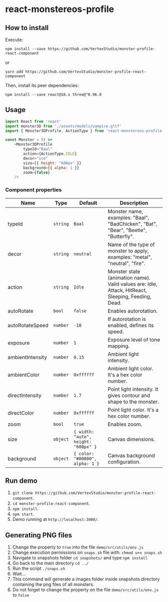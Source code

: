 # react-monstereos-profile

## How to install
Execute:
```
npm install --save https://github.com/VertexStudio/monster-profile-react-component
```
or
```
yarn add https://github.com/VertexStudio/monster-profile-react-component
```

Then, install its peer dependencies:
```
npm install --save react@16.x three@^0.96.0
```

## Usage

```javascript
import React from 'react'
import monster3D from './assets/models/vampire.gltf'
import { Monster3DProfile, ActionType } from 'react-monstereos-profile'

const Monster = () =>
    <Monster3DProfile
        typeId="Baal"        
        action={ActionType.IDLE}
        decor="ice"
        size={{ height: "600px" }}
        background={{ alpha: 1 }}
        zoom={false}
    />
```

### Component properties
| Name             | Type     | Default                              | Description                                                                                        |
| ---------------- | -------- | ------------------------------------ | -------------------------------------------------------------------------------------------------- |
| typeId           | `string` | `Baal`                               | Monster name, examples: "Baal", "BadChicken", "Bat", "Bear", "Beetle", "Butterfly".                |
| decor            | `string` | `neutral`                            | Name of the type of monster to apply, examples: "metal", "neutral", "fire".                        |   
| action           | `string` | `Idle`                               | Monster state (animation name). Valid values are: Idle, Attack, HitReact, Sleeping, Feeding, Dead. |
| autoRotate       | `bool`   | `false`                              | Enables autorotation.                                                                              |
| autoRotateSpeed  | `number` | `-10`                                | If autorotation is enabled, defines its speed.                                                     |
| exposure         | `number` | `1`                                  | Exposure level of tone mapping.                                                                    |
| ambientIntensity | `number` | `0.15`                               | Ambient light intensity.                                                                           |
| ambientColor     | `number` | `0xffffff`                           | Ambient light color. It's a hex color number.                                                      |
| directIntensity  | `number` | `1.7`                                | Point light intensity. It gives contour and shape to the monster.                                  |
| directColor      | `number` | `0xffffff`                           | Point light color. It's a hex color number.                                                        |
| zoom             | `bool`   | `true`                               | Enables zoom.                                                                                      |
| size             | `object` | `{ width: "auto", height: "600px" }` | Canvas dimensions.                                                                                 |
| background       | `object` | `{ color: "#00000", alpha: 1 }`      | Canvas background configuration.                                                                   |


## Run demo

1. `git clone https://github.com/VertexStudio/monster-profile-react-component`.
2. `cd monster-profile-react-component`.
3. `npm install`.
4. `npm start`.
5. Demo running at `http://localhost:3000/`. 

## Generating PNG files

1) Change the property to `true` into the file `demo/src/utils/env.js`
2) Change execution permissions on `snaps.sh` file with: `chmod u+x snaps.sh`
3) Navigate to snapshots folder `cd snapshots/` and type `npm install`
4) Go back to the main directory `cd ../`
5) Run the script `./snaps.sh`
6) Wait...
7) This command will generate a images folder inside snapshots directory containing the png files of all monsters.
8) Do not forget to change the property on the file `demo/src/utils/env.js` to `false`